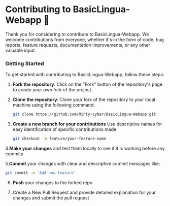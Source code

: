 # Contributing to BasicLingua-Webapp 🤝

Thank you for considering to contribute to BasicLingua-Webapp. We welcome contributions from everyone, whether it's in the form of code, bug reports, feature requests, documentation improvements, or any other valuable input.

### Getting Started
To get started with contributing to BasicLingua-Webapp, follow these steps:

1. **Fork the repository**: Click on the "Fork" button of the repository's page to create your own fork of the project.

2. **Clone the repository**: Clone your fork of the repository to your local machine using the following command:
   ```bash
   git clone https://github.com/Minty-cyber/BasicLingua-Webapp.git
   
3. **Create a new branch for your contributions** Use descriptive names for easy identification of specific contributions made
   ```bash
   git checkout -b feature/your-feature-name
   
4.**Make your changes** and test them locally to see if it is working before any commits

5.**Commit** your changes with clear and descriptive commit messages like:
   ```sh
   git commit -m 'Add new feature'
```
6. **Push** your changes to the forked repo

7. Create a New Pull Request and provide detailed explanation for your changes and submit the pull request

